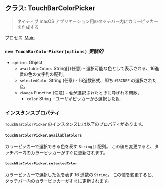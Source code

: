 ## クラス: TouchBarColorPicker

> ネイティブ macOS アプリケーション用のタッチバー内にカラーピッカーを作成する

プロセス: [Main](../tutorial/application-architecture.md#main-and-renderer-processes)

### `new TouchBarColorPicker(options)` _実験的_

* `options` Object
  * `availableColors` String[] (任意) - 選択可能な色として表示される、16進数の色の文字列の配列。
  * `selectedColor` String (任意) - 16進数形式、即ち `#ABCDEF` の選択された色。
  * `change` Function (任意) - 色が選択されたときに呼ばれる関数。
    * `color` String - ユーザがピッカーから選択した色.

### インスタンスプロパティ

`TouchBarColorPicker` のインスタンスには以下のプロパティがあります。

#### `touchBarColorPicker.availableColors`

カラーピッカーで選択できる色を表す `String[]` 配列。 この値を変更すると、タッチバー内のカラーピッカーがすぐに更新されます。

#### `touchBarColorPicker.selectedColor`

カラーピッカーで選択した色を表す 16 進数の `String`。 この値を変更すると、タッチバー内のカラーピッカーがすぐに更新されます。
